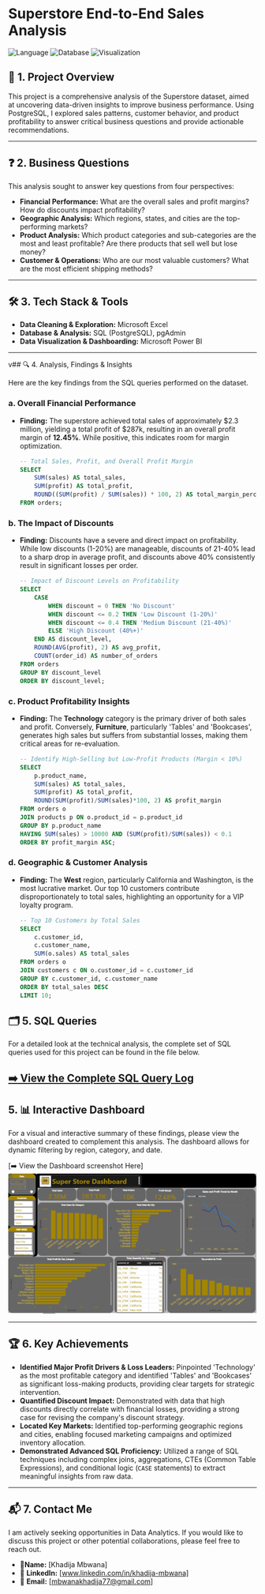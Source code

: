 # Superstore End-to-End Sales Analysis

![Language](https://img.shields.io/badge/Language-SQL-blue.svg)
![Database](https://img.shields.io/badge/Database-PostgreSQL-336791.svg)
![Visualization](https://img.shields.io/badge/Dashboard-Tableau%20%7C%20Power%20BI-lightgrey.svg)

## 📂 1. Project Overview

This project is a comprehensive analysis of the Superstore dataset, aimed at uncovering data-driven insights to improve business performance. Using PostgreSQL, I explored sales patterns, customer behavior, and product profitability to answer critical business questions and provide actionable recommendations.

---

## ❓ 2. Business Questions

This analysis sought to answer key questions from four perspectives:

*   **Financial Performance:** What are the overall sales and profit margins? How do discounts impact profitability?
*   **Geographic Analysis:** Which regions, states, and cities are the top-performing markets?
*   **Product Analysis:** Which product categories and sub-categories are the most and least profitable? Are there products that sell well but lose money?
*   **Customer & Operations:** Who are our most valuable customers? What are the most efficient shipping methods?

---
## 🛠️ 3. Tech Stack & Tools


*   **Data Cleaning & Exploration:** Microsoft Excel
*   **Database & Analysis:** SQL (PostgreSQL), pgAdmin
*   **Data Visualization & Dashboarding:** Microsoft Power BI


---
v## 🔍 4. Analysis, Findings & Insights

Here are the key findings from the SQL queries performed on the dataset.

### a. Overall Financial Performance
*   **Finding:** The superstore achieved total sales of approximately $2.3 million, yielding a total profit of $287k, resulting in an overall profit margin of **12.45%**. While positive, this indicates room for margin optimization.
    ```sql
    -- Total Sales, Profit, and Overall Profit Margin
    SELECT
        SUM(sales) AS total_sales,
        SUM(profit) AS total_profit,
        ROUND((SUM(profit) / SUM(sales)) * 100, 2) AS total_margin_percentage
    FROM orders;
    ```

### b. The Impact of Discounts
*   **Finding:** Discounts have a severe and direct impact on profitability. While low discounts (1-20%) are manageable, discounts of 21-40% lead to a sharp drop in average profit, and discounts above 40% consistently result in significant losses per order.
    ```sql
    -- Impact of Discount Levels on Profitability
    SELECT
        CASE
            WHEN discount = 0 THEN 'No Discount'
            WHEN discount <= 0.2 THEN 'Low Discount (1-20%)'
            WHEN discount <= 0.4 THEN 'Medium Discount (21-40%)'
            ELSE 'High Discount (40%+)'
        END AS discount_level,
        ROUND(AVG(profit), 2) AS avg_profit,
        COUNT(order_id) AS number_of_orders
    FROM orders
    GROUP BY discount_level
    ORDER BY discount_level;
    ```

### c. Product Profitability Insights
*   **Finding:** The **Technology** category is the primary driver of both sales and profit. Conversely, **Furniture**, particularly 'Tables' and 'Bookcases', generates high sales but suffers from substantial losses, making them critical areas for re-evaluation.
    ```sql
    -- Identify High-Selling but Low-Profit Products (Margin < 10%)
    SELECT
        p.product_name,
        SUM(sales) AS total_sales,
        SUM(profit) AS total_profit,
        ROUND(SUM(profit)/SUM(sales)*100, 2) AS profit_margin
    FROM orders o
    JOIN products p ON o.product_id = p.product_id
    GROUP BY p.product_name
    HAVING SUM(sales) > 10000 AND (SUM(profit)/SUM(sales)) < 0.1
    ORDER BY profit_margin ASC;
    ```

### d. Geographic & Customer Analysis
*   **Finding:** The **West** region, particularly California and Washington, is the most lucrative market. Our top 10 customers contribute disproportionately to total sales, highlighting an opportunity for a VIP loyalty program.
    ```sql
    -- Top 10 Customers by Total Sales
    SELECT
        c.customer_id,
        c.customer_name,
        SUM(o.sales) AS total_sales
    FROM orders o
    JOIN customers c ON o.customer_id = c.customer_id
    GROUP BY c.customer_id, c.customer_name
    ORDER BY total_sales DESC
    LIMIT 10;
    ```
## 🗂️ 5. SQL Queries

For a detailed look at the technical analysis, the complete set of SQL queries used for this project can be found in the file below.

**[➡️ View the Complete SQL Query Log](sql_queries.md)**
---

## 5. 📊 Interactive Dashboard

For a visual and interactive summary of these findings, please view the dashboard created to complement this analysis. The dashboard allows for dynamic filtering by region, category, and date.

[➡️ View the Dashboard screenshot Here]
![Dashboard Screenshot](sales_dashboard.png)

---

## 🏆 6. Key Achievements

*   **Identified Major Profit Drivers & Loss Leaders:** Pinpointed 'Technology' as the most profitable category and identified 'Tables' and 'Bookcases' as significant loss-making products, providing clear targets for strategic intervention.
*   **Quantified Discount Impact:** Demonstrated with data that high discounts directly correlate with financial losses, providing a strong case for revising the company's discount strategy.
*   **Located Key Markets:** Identified top-performing geographic regions and cities, enabling focused marketing campaigns and optimized inventory allocation.
*   **Demonstrated Advanced SQL Proficiency:** Utilized a range of SQL techniques including complex joins, aggregations, CTEs (Common Table Expressions), and conditional logic (`CASE` statements) to extract meaningful insights from raw data.

---

## 📬 7. Contact Me

I am actively seeking opportunities in Data Analytics. If you would like to discuss this project or other potential collaborations, please feel free to reach out.

*  👤**Name:** [Khadija Mbwana]
* 🔗 **LinkedIn:** [www.linkedin.com/in/khadija-mbwana]
*  📧 **Email:** [mbwanakhadija77@gmail.com]
